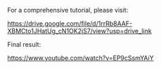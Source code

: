 For a comprehensive tutorial, please visit:

https://drive.google.com/file/d/1rrRb8AAF-XBMCto1JHatUg_cN1OK2jS7/view?usp=drive_link

Final result:

https://www.youtube.com/watch?v=EP9cSsmYAiY
